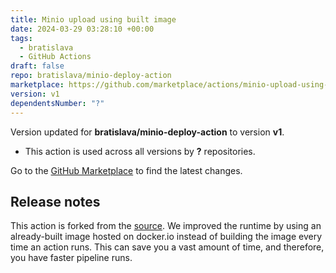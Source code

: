 ```yaml
---
title: Minio upload using built image
date: 2024-03-29 03:28:10 +00:00
tags:
  - bratislava
  - GitHub Actions
draft: false
repo: bratislava/minio-deploy-action
marketplace: https://github.com/marketplace/actions/minio-upload-using-built-image
version: v1
dependentsNumber: "?"
---
```



Version updated for **bratislava/minio-deploy-action** to version **v1**.
- This action is used across all versions by **?** repositories.

Go to the [GitHub Marketplace](https://github.com/marketplace/actions/minio-upload-using-built-image) to find the latest changes.

## Release notes

This action is forked from the [source](https://github.com/hkdobrev/minio-deploy-action). We improved the runtime by using an already-built image hosted on docker.io instead of building the image every time an action runs. This can save you a vast amount of time, and therefore, you have faster pipeline runs.
